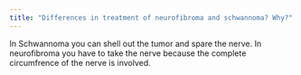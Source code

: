 ```yaml
---
title: "Differences in treatment of neurofibroma and schwannoma? Why?"
---
```

In Schwannoma you can shell out the tumor and spare the nerve. In neurofibroma you have to take the nerve because the complete circumfrence of the nerve is involved.

